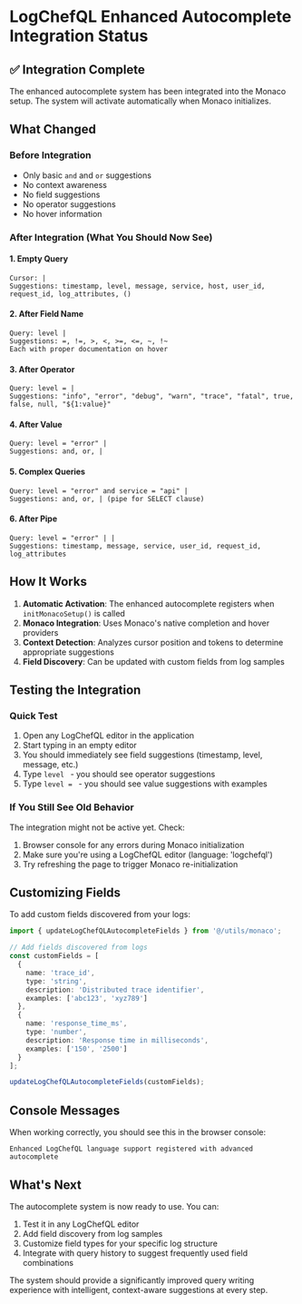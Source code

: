 # LogChefQL Enhanced Autocomplete Integration Status

## ✅ Integration Complete

The enhanced autocomplete system has been integrated into the Monaco setup. The system will activate automatically when Monaco initializes.

## What Changed

### Before Integration
- Only basic `and` and `or` suggestions
- No context awareness
- No field suggestions
- No operator suggestions
- No hover information

### After Integration (What You Should Now See)

#### 1. **Empty Query**
```
Cursor: |
Suggestions: timestamp, level, message, service, host, user_id, request_id, log_attributes, ()
```

#### 2. **After Field Name**
```
Query: level |
Suggestions: =, !=, >, <, >=, <=, ~, !~
Each with proper documentation on hover
```

#### 3. **After Operator**
```
Query: level = |
Suggestions: "info", "error", "debug", "warn", "trace", "fatal", true, false, null, "${1:value}"
```

#### 4. **After Value**
```
Query: level = "error" |
Suggestions: and, or, |
```

#### 5. **Complex Queries**
```
Query: level = "error" and service = "api" |
Suggestions: and, or, | (pipe for SELECT clause)
```

#### 6. **After Pipe**
```
Query: level = "error" | |
Suggestions: timestamp, message, service, user_id, request_id, log_attributes
```

## How It Works

1. **Automatic Activation**: The enhanced autocomplete registers when `initMonacoSetup()` is called
2. **Monaco Integration**: Uses Monaco's native completion and hover providers
3. **Context Detection**: Analyzes cursor position and tokens to determine appropriate suggestions
4. **Field Discovery**: Can be updated with custom fields from log samples

## Testing the Integration

### Quick Test
1. Open any LogChefQL editor in the application
2. Start typing in an empty editor
3. You should immediately see field suggestions (timestamp, level, message, etc.)
4. Type `level ` - you should see operator suggestions
5. Type `level = ` - you should see value suggestions with examples

### If You Still See Old Behavior
The integration might not be active yet. Check:
1. Browser console for any errors during Monaco initialization
2. Make sure you're using a LogChefQL editor (language: 'logchefql')
3. Try refreshing the page to trigger Monaco re-initialization

## Customizing Fields

To add custom fields discovered from your logs:

```typescript
import { updateLogChefQLAutocompleteFields } from '@/utils/monaco';

// Add fields discovered from logs
const customFields = [
  {
    name: 'trace_id',
    type: 'string',
    description: 'Distributed trace identifier',
    examples: ['abc123', 'xyz789']
  },
  {
    name: 'response_time_ms',
    type: 'number',
    description: 'Response time in milliseconds',
    examples: ['150', '2500']
  }
];

updateLogChefQLAutocompleteFields(customFields);
```

## Console Messages

When working correctly, you should see this in the browser console:
```
Enhanced LogChefQL language support registered with advanced autocomplete
```

## What's Next

The autocomplete system is now ready to use. You can:
1. Test it in any LogChefQL editor
2. Add field discovery from log samples
3. Customize field types for your specific log structure
4. Integrate with query history to suggest frequently used field combinations

The system should provide a significantly improved query writing experience with intelligent, context-aware suggestions at every step.
